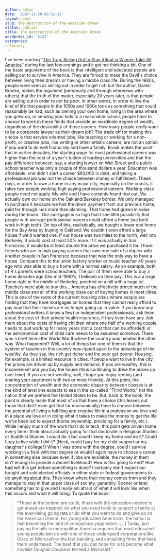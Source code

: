 ```yaml
---
author: admin
date: '2007-11-30 00:52:13'
layout: post
slug: the-destruction-of-the-american-dream
status: publish
title: The Destruction of the American Dream
wordpress_id: '2123'
categories:
- Society
---
```


I've been reading "[The Trap: Selling Out to Stay Afloat in
Winner-Take-All
America](http://www.amazon.com/Trap-Selling-Afloat-Winner-Take-All-America/dp/0805080651/)"
during the last few evenings and it got me thinking a bit. One of the
basic arguments of the book is that intelligent and educated people are
selling out to survive in America. They are forced to make the Devil's
choice between living their dreams or having a middle class life. During
the 1980s, people were seen as selling out in order to get rich but the
author, Daniel Brooke, makes the argument (personally and through
interviews with others) that the truth of the matter, especially 20
years later, is that people are selling out in order to *not be poor*.
In other words, in order to live the kind of life that people in the
1950s and 1960s took as something that could reasonably be had, such as
owning your own home, living in the area where you grew up, or sending
your kids to a reasonable school, people have to choose to work in those
fields that provide an inordinate degree of wealth, regardless of the
desirability of those careers. How many people *really* want to be a
corporate lawyer as their dream job? The trade off for making this
choice is that service oriented jobs, like teaching or working for a
non-profit, or creative jobs, like writing or other artistic careers,
are not an option if you want to do well financially and have a family.
Brook makes the point that in earlier decades, the starting wage for
most professional careers was higher than the cost of a year's tuition
at leading universities and that the pay difference between, say, a
starting lawyer on Wall Street and a public school teacher was only a
couple of thousand dollars a year. Education was affordable, one didn't
start a career $80,000 in debt, and taking a professional job was not
the choice between money or fulfillment. These days, in order to own a
home in any major city, especially on the coasts, it takes two people
working high paying professional careers. Working class people need not
apply. My wife and I have certainly found that out. We actually own our
home on the Oakland/Berkeley border. We only managed to purchase it
because we had the down payment from our previous home, paid for through
luck more than planning. That home had grown in value during the boom .
Our mortgage is so high that I see little possibility that people with
average professional careers could afford a home (we both work in high
tech). On top of this, realistically, we bought a lower end home for the
Bay Area by buying in Oakland. We couldn't even afford a large house if
we'd wanted one. If our house was two miles to the north, well into
Berkeley, it would cost at least 50% more. If it was actually in San
Francisco, it would be at least double the price we purchased it for. I
have friends who are in high paying careers that own one side of a
duplex with another couple in San Francisco because that was the only
way to have a house. Compare this to the union factory worker or music
teacher 40 years ago who was able to buy a home with a normal salary. As
an example, both of R's parents were schoolteachers. The pair of them
were able to buy a home decades ago (the mid-1960's, I believe) on their
pay. This is a a large home right in the middle of Berkeley, perched on
a hill with a huge lot. Teachers were able to buy this... America has
effectively priced much of the middle class and all of the working class
out of buying homes in most cities. This is one of the roots of the
current housing crisis where people are finding that they have mortgages
on homes that they cannot really afford to pay now that their homes are
no longer going up in value. If you know any professional writers (I
know a few) or independent professionals, ask them about the cost of
their private health insurance, if they even have any. Ask them about
the costs of having children where one half of a working couple needs to
quit working for many years (not a cost that can be afforded) or the
astronomical cost of child care needs to be assumed somehow. There was a
brief time after World War II where the country was headed the other
way. What happened? Well, a lot of things but one of them is that the
system of taxation in this country was ripped apart to the advantage of
the wealthy. As they say, the rich get richer and the poor get poorer.
Housing, for example, is a limited resource in cities. If people want to
live in the city, the prices are driven up by supply and demand. If you
are wealthy, this is inconvenient and you buy the house (thus continuing
to drive the prices up over time). If you are not wealthy, well, I hope
you enjoy renting (and sharing your apartment with two or more friends).
At this point, the concentration of wealth and the economic disparity
between classes is at the kind of level one expects to see in the
so-called "Third World," not the nation that we pretend the United
States to be. But, back to the book, the point is clearly made that most
of us that have a choice (this leaves out those that don't even get that
far economically) have to choose between the potential of living a
fulfilling and creative life in a profession we love and in a place we
love or in doing what it takes to make the money to get the life we've
been led to expect (home ownership, providing for a family, etc.). While
I enjoy much of the work that I do in tech, this point gets driven home
every time I think about actually going for that doctorate in Religious
Studies or Buddhist Studies. I could do it but could I keep my home and
do it? Could I pay to live while I did it? (Heck, could I pay for my
child support or my daughter's college?) When I was done with the
degree, could I survive working in a field with that degree or would I
again have to choose a career in something else because even if jobs are
available, the money in them isn't enough to provide a decent
livelihood? How is this going to end? How bad will this get before
something is done? I certainly don't expect our bought and sold elected
officials in either state or federal governments to do anything about
this. They know where their money comes from and they manage to stay in
that upper class of society, generally. Sooner or later, something has
to give and I really am afraid of what it will look like when this
occurs and what it will bring. To quote the book:

> "Those at the bottom are stuck; those with the education needed to get
> ahead are trapped: do what you need to do to support a family at the
> ever-rising going rate or do what you want to do and give up on the
> American Dream. For young educated Americans, the nation is fast
> becoming the land of compulsory yuppiedom. [...] Today, just paying
> the bills in metropolitan America requires that most educated young
> people join up with one of those undertaxed corporations like Cisco or
> Microsoft or the law, banking, and consulting firms that keep them
> undertaxed. The best that you can hope for is to become what novelist
> Douglas Coupland termed a Microserf."
